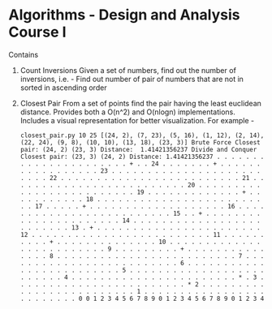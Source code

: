 Algorithms - Design and Analysis Course I
=========================================

Contains

1. Count Inversions
    Given a set of numbers, find out the number of inversions, i.e. - Find out number of pair of numbers that are not in sorted in ascending order 

2. Closest Pair
    From a set of points find the pair having the least euclidean distance. Provides both a O(n^2) and O(nlogn) implementations.
    Includes a visual representation for better visualization. For example - 
    
   ``closest_pair.py 10 25
    [(24, 2), (7, 23), (5, 16), (1, 12), (2, 14), (22, 24), (9, 8), (10, 10), (13, 18), (23, 3)]
    Brute Force Closest pair: (24, 2) (23, 3) Distance:  1.41421356237
    Divide and Conquer Closest pair: (23, 3) (24, 2) Distance: 1.41421356237
    . . . . . . . . . . . . . . . . . . . . . . + . . 24
    . . . . . . . + . . . . . . . . . . . . . . . . . 23
    . . . . . . . . . . . . . . . . . . . . . . . . . 22
    . . . . . . . . . . . . . . . . . . . . . . . . . 21
    . . . . . . . . . . . . . . . . . . . . . . . . . 20
    . . . . . . . . . . . . . . . . . . . . . . . . . 19
    . . . . . . . . . . . . . + . . . . . . . . . . . 18
    . . . . . . . . . . . . . . . . . . . . . . . . . 17
    . . . . . + . . . . . . . . . . . . . . . . . . . 16
    . . . . . . . . . . . . . . . . . . . . . . . . . 15
    . . + . . . . . . . . . . . . . . . . . . . . . . 14
    . . . . . . . . . . . . . . . . . . . . . . . . . 13
    . + . . . . . . . . . . . . . . . . . . . . . . . 12
    . . . . . . . . . . . . . . . . . . . . . . . . . 11
    . . . . . . . . . . + . . . . . . . . . . . . . . 10
    . . . . . . . . . . . . . . . . . . . . . . . . . 9
    . . . . . . . . . + . . . . . . . . . . . . . . . 8
    . . . . . . . . . . . . . . . . . . . . . . . . . 7
    . . . . . . . . . . . . . . . . . . . . . . . . . 6
    . . . . . . . . . . . . . . . . . . . . . . . . . 5
    . . . . . . . . . . . . . . . . . . . . . . . . . 4
    . . . . . . . . . . . . . . . . . . . . . . . * . 3
    . . . . . . . . . . . . . . . . . . . . . . . . * 2
    . . . . . . . . . . . . . . . . . . . . . . . . . 1
    . . . . . . . . . . . . . . . . . . . . . . . . . 0
    0 1 2 3 4 5 6 7 8 9 0 1 2 3 4 5 6 7 8 9 0 1 2 3 4``